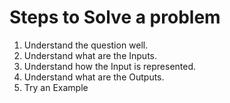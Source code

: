 # Steps to Solve a problem

1. Understand the question well.
2. Understand what are the Inputs.
3. Understand how the Input is represented.
4. Understand what are the Outputs.
5. Try an Example
